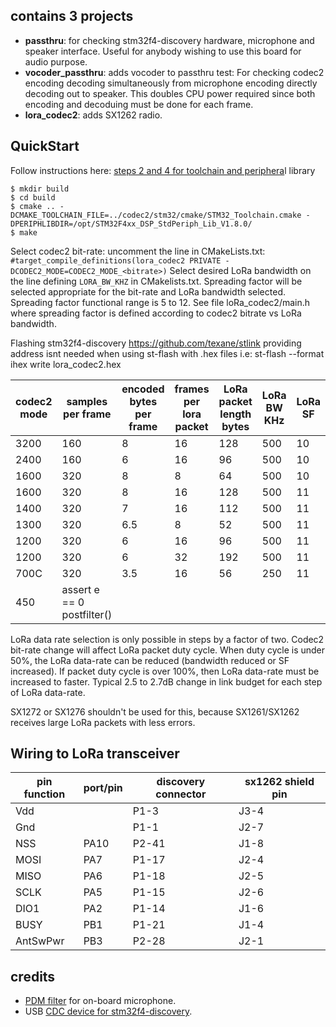 ## contains 3 projects

* **passthru**: for checking stm32f4-discovery hardware, microphone and speaker interface.  Useful for anybody wishing to use this board for audio purpose.
* **vocoder_passthru**: adds vocoder to passthru test: For checking codec2 encoding decoding simultaneously from microphone encoding directly decoding out to speaker.  This doubles CPU power required since both encoding and decoduing must be done for each frame.
* **lora_codec2**: adds SX1262 radio.

## QuickStart

Follow instructions here: [steps 2 and 4 for toolchain and periphera](https://github.com/drowe67/codec2/tree/master/stm32)l library
```
$ mkdir build
$ cd build
$ cmake .. -DCMAKE_TOOLCHAIN_FILE=../codec2/stm32/cmake/STM32_Toolchain.cmake -DPERIPHLIBDIR=/opt/STM32F4xx_DSP_StdPeriph_Lib_V1.8.0/
$ make
```

Select codec2 bit-rate: uncomment the line in CMakeLists.txt:
``#target_compile_definitions(lora_codec2 PRIVATE -DCODEC2_MODE=CODEC2_MODE_<bitrate>)``
Select desired LoRa bandwidth on the line defining ``LORA_BW_KHZ`` in CMakelists.txt.  Spreading factor will be selected appropriate for the bit-rate and LoRa bandwidth selected.  Spreading factor functional range is 5 to 12.  See file loRa_codec2/main.h where spreading factor is defined according to codec2 bitrate vs LoRa bandwidth.

Flashing stm32f4-discovery
https://github.com/texane/stlink
providing address isnt needed when using st-flash with .hex files
i.e: 
st-flash --format ihex write lora_codec2.hex



codec2 mode   | samples per frame    |  encoded bytes per frame    | frames per lora packet | LoRa packet length bytes | LoRa BW KHz | LoRa SF   | air-time used percent | packet duration (ms)
------ | ------------- | --------- | ----------- | -----------  | ------ | ----- | -----------  | ---------
3200   |    160        |      8    |       16    |  128         |  500   |  10   |  96          |  
2400   |    160        |      6    |       16    |   96         |  500   |  10   |  77          |  237
1600   |    320        |      8    |        8    |   64         |  500   |  10   |  56          |
1600   |    320        |      8    |       16    |  128         |  500   |  11   |  86          |  555
1400   |    320        |      7    |       16    |  112         |  500   |  11   |  77          |  493
1300   |    320        |     6.5   |        8    |   52         |  500   |  11   |  90          |  288
1200   |    320        |      6    |       16    |   96         |  500   |  11   |  71          |  452
1200   |    320        |      6    |       32    |  192         |  500   |  11   |  62          |  1281
700C   |    320        |     3.5   |       16    |   56         |  250   |  11   |  96          |  576
450    | assert e == 0 postfilter()

LoRa data rate selection is only possible in steps by a factor of two.  Codec2 bit-rate change will affect LoRa packet duty cycle.  When duty cycle is under 50%, the LoRa data-rate can be reduced (bandwidth reduced or SF increased).  If packet duty cycle is over 100%, then LoRa data-rate must be increased to faster.  Typical 2.5 to 2.7dB change in link budget for each step of LoRa data-rate.

SX1272 or SX1276 shouldn't be used for this, because SX1261/SX1262 receives large LoRa packets with less errors.

## Wiring to LoRa transceiver
pin function |  port/pin |  discovery connector | sx1262 shield pin
------------ | --------- | -------------------- | ----------- | 
Vdd          |           |    P1-3        |       J3-4  |           
Gnd          |           |    P1-1        |       J2-7
NSS          | PA10    |     P2-41        |       J1-8
MOSI         | PA7     |     P1-17       |        J2-4
MISO          |PA6     |     P1-18       |        J2-5
SCLK         | PA5    |      P1-15        |       J2-6
DIO1          |PA2     |     P1-14        |       J1-6
BUSY         | PB1     |     P1-21         |      J1-4
AntSwPwr     | PB3     |     P2-28         |      J2-1

## credits
* [PDM filter](https://github.com/olegv142/pdm_firx) for on-board microphone.
* USB [CDC device for stm32f4-discovery](https://github.com/xenovacivus/STM32DiscoveryVCP).

